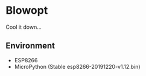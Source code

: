 Blowopt
=======

Cool it down...


Environment
-----------

 - ESP8266
 - MicroPython (Stable esp8266-20191220-v1.12.bin)
